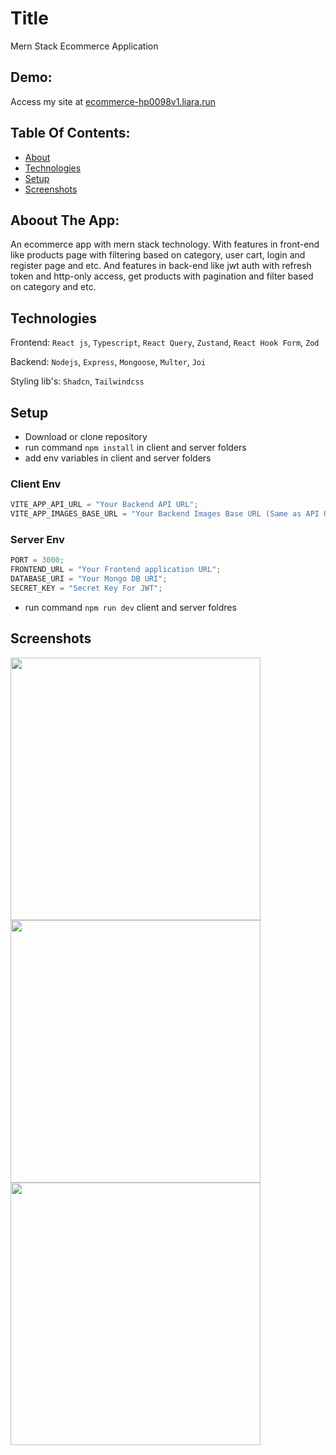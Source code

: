 # Title

Mern Stack Ecommerce Application

## Demo:

Access my site at [ecommerce-hp0098v1.liara.run](https://ecommerce-hp0098v1.liara.run/)

## Table Of Contents:

- [About](#about-the-app)
- [Technologies](#technologies)
- [Setup](#setup)
- [Screenshots](#screenshots)

## Aboout The App:

An ecommerce app with mern stack technology.
With features in front-end like products page with filtering based on category, user cart, login and register page and etc.
And features in back-end like jwt auth with refresh token and http-only access, get products with pagination and filter based on category and etc.

## Technologies

Frontend: `React js`, `Typescript`, `React Query`, `Zustand`, `React Hook Form`, `Zod`

Backend: `Nodejs`, `Express`, `Mongoose`, `Multer`, `Joi`

Styling lib's: `Shadcn`, `Tailwindcss`

## Setup

- Download or clone repository
- run command `npm install` in client and server folders
- add env variables in client and server folders

### Client Env

```js
VITE_APP_API_URL = "Your Backend API URL";
VITE_APP_IMAGES_BASE_URL = "Your Backend Images Base URL (Same as API URL)";
```

### Server Env

```js
PORT = 3000;
FRONTEND_URL = "Your Frontend application URL";
DATABASE_URI = "Your Mongo DB URI";
SECRET_KEY = "Secret Key For JWT";
```

- run command `npm run dev` client and server foldres

## Screenshots

<img src="./screenshots//home.png" width="400" height="420">
<img src="./screenshots//products.png" width="400" height="420">
<img src="./screenshots//register.png" style="margin=auto" width="400" height="420">
